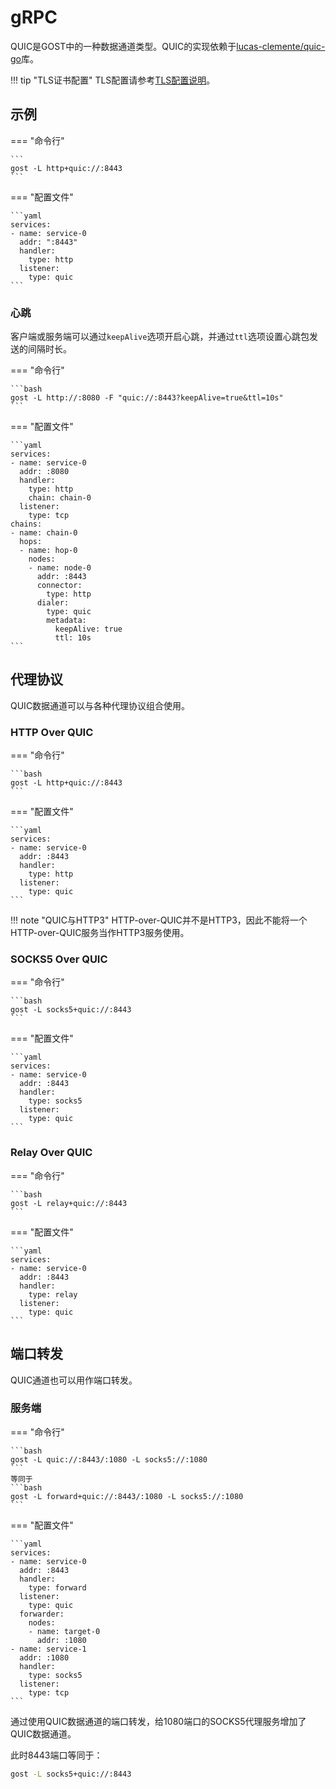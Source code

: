 # gRPC

QUIC是GOST中的一种数据通道类型。QUIC的实现依赖于[lucas-clemente/quic-go](https://pkg.go.dev/github.com/lucas-clemente/quic-go)库。

!!! tip "TLS证书配置"
    TLS配置请参考[TLS配置说明](/tutorials/tls/)。

## 示例

=== "命令行"

    ```
	gost -L http+quic://:8443
	```

=== "配置文件"

    ```yaml
	services:
	- name: service-0
	  addr: ":8443"
	  handler:
		type: http
	  listener:
		type: quic
	```

### 心跳

客户端或服务端可以通过`keepAlive`选项开启心跳，并通过`ttl`选项设置心跳包发送的间隔时长。

=== "命令行"

    ```bash
    gost -L http://:8080 -F "quic://:8443?keepAlive=true&ttl=10s"
    ```

=== "配置文件"

    ```yaml
    services:
    - name: service-0
      addr: :8080
      handler:
        type: http
        chain: chain-0
      listener:
        type: tcp
    chains:
    - name: chain-0
      hops:
      - name: hop-0
        nodes:
        - name: node-0
          addr: :8443
          connector:
            type: http
          dialer:
            type: quic
            metadata:
              keepAlive: true
              ttl: 10s
    ```

## 代理协议

QUIC数据通道可以与各种代理协议组合使用。

### HTTP Over QUIC

=== "命令行"

    ```bash
    gost -L http+quic://:8443
    ```

=== "配置文件"

    ```yaml
    services:
    - name: service-0
      addr: :8443
      handler:
        type: http
      listener:
        type: quic
    ```

!!! note "QUIC与HTTP3"
    HTTP-over-QUIC并不是HTTP3，因此不能将一个HTTP-over-QUIC服务当作HTTP3服务使用。

### SOCKS5 Over QUIC

=== "命令行"

    ```bash
    gost -L socks5+quic://:8443
    ```

=== "配置文件"

    ```yaml
    services:
    - name: service-0
      addr: :8443
      handler:
        type: socks5
      listener:
        type: quic
    ```

### Relay Over QUIC

=== "命令行"

    ```bash
    gost -L relay+quic://:8443
    ```

=== "配置文件"

    ```yaml
    services:
    - name: service-0
      addr: :8443
      handler:
        type: relay
      listener:
        type: quic
    ```

## 端口转发

QUIC通道也可以用作端口转发。

### 服务端

=== "命令行"

    ```bash
    gost -L quic://:8443/:1080 -L socks5://:1080
    ```
    等同于
    ```bash
    gost -L forward+quic://:8443/:1080 -L socks5://:1080
    ```

=== "配置文件"

    ```yaml
    services:
    - name: service-0
      addr: :8443
      handler:
        type: forward
      listener:
        type: quic
      forwarder:
        nodes:
        - name: target-0
          addr: :1080
    - name: service-1
      addr: :1080
      handler:
        type: socks5
      listener:
        type: tcp
    ```

通过使用QUIC数据通道的端口转发，给1080端口的SOCKS5代理服务增加了QUIC数据通道。

此时8443端口等同于：

```bash
gost -L socks5+quic://:8443
```
